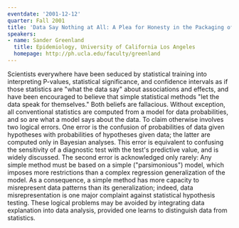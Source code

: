 ```yaml
---
eventdate: '2001-12-12'
quarter: Fall 2001
title: 'Data Say Nothing at All: A Plea for Honesty in the Packaging of Statistics'
speakers:
- name: Sander Greenland
  title: Epidemiology, University of California Los Angeles
  homepage: http://ph.ucla.edu/faculty/greenland
---
```

Scientists everywhere have been seduced by statistical training into interpreting P-values, statistical significance, and confidence intervals as if those statistics are &quot;what the data say&quot; about associations and effects, and have been encouraged to believe that simple statistical methods &quot;let the data speak for themselves.&quot; Both beliefs are fallacious. Without exception, all conventional statistics are computed from a model for data probabilities, and so are what a model says about the data. To claim otherwise involves two logical errors. One error is the confusion of probabilities of data given hypotheses with probabilities of hypotheses given data; the latter are computed only in Bayesian analyses. This error is equivalent to confusing the sensitivity of a diagnostic test with the test's predictive value, and is widely discussed. The second error is acknowledged only rarely: Any simple method must be based on a simple (&quot;parsimonious&quot;) model, which imposes more restrictions than a complex regression generalization of the model. As a consequence, a simple method has more capacity to misrepresent data patterns than its generalization; indeed, data misrepresentation is one major complaint against statistical hypothesis testing. These logical problems may be avoided by integrating data explanation into data analysis, provided one learns to distinguish data from statistics.